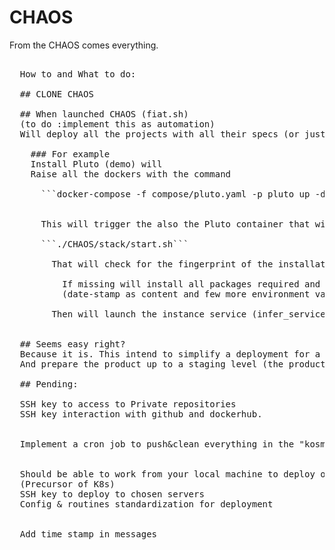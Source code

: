 # CHAOS
From the CHAOS comes everything.


<pre>
  
  How to and What to do:

  ## CLONE CHAOS

  ## When launched CHAOS (fiat.sh)
  (to do :implement this as automation) 
  Will deploy all the projects with all their specs (or just the selected project with the selected spec...)

    ### For example
    Install Pluto (demo) will 
    Raise all the dockers with the command
      
      ```docker-compose -f compose/pluto.yaml -p pluto up -d```


      This will trigger the also the Pluto container that will start its setup thanks to the command 
      
      ```./CHAOS/stack/start.sh```

        That will check for the fingerprint of the installation of dependencies (to avoid to loop the installation every time you launch the container) 

          If missing will install all packages required and create a fingerprint file 
          (date-stamp as content and few more environment vars)

        Then will launch the instance service (infer_service.py)


  ## Seems easy right?
  Because it is. This intend to simplify a deployment for a CI-less but continuous development environment.
  And prepare the product up to a staging level (the production level will not be so dynamic in its build/provision/deployment because you probably want to avoid dependencies/packages update issues etc.. )

  ## Pending:

  SSH key to access to Private repositories
  SSH key interaction with github and dockerhub.


  Implement a cron job to push&clean everything in the "kosmo" folders


  Should be able to work from your local machine to deploy on the designed server
  (Precursor of K8s)
  SSH key to deploy to chosen servers
  Config & routines standardization for deployment


  Add time stamp in messages

</pre>